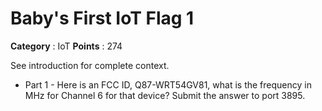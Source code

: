 # Baby's First IoT Flag 1

**Category** : IoT
**Points** : 274

See introduction for complete context.

* Part 1 - Here is an FCC ID, Q87-WRT54GV81, what is the frequency in MHz for Channel 6 for that device? Submit the answer to port 3895.



